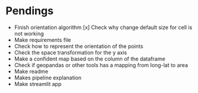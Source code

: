 # Pendings

- Finish orientation algorithm
[x] Check why change default size for cell is not working
- Make requirements file
- Check how to represent the orientation of the points
- Check the space transformation for the y axis
- Make a confident map based on the column of the dataframe
- Check if geopandas or other tools has a mapping from long-lat to area
- Make readme
- Makes pipeline explanation
- Make streamlit app